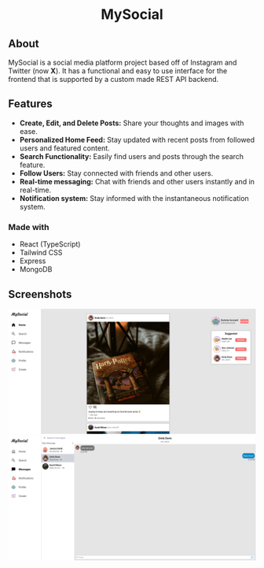 <h1 align="center">MySocial</h1>
<h2>About</h2>
<p>MySocial is a social media platform project based off of Instagram and Twitter (now <b>X</b>). It has a functional and easy to use interface for the frontend that is supported by a custom made REST API backend.</p>
<h2>Features</h2>
<ul>
    <li><b>Create, Edit, and Delete Posts:</b> Share your thoughts and images with ease.</li>
    <li><b>Personalized Home Feed:</b> Stay updated with recent posts from followed users and featured content.</li>
    <li><b>Search Functionality:</b> Easily find users and posts through the search feature.</li>
    <li><b>Follow Users:</b> Stay connected with friends and other users.</li>
    <li><b>Real-time messaging:</b> Chat with friends and other users instantly and in real-time.</li>
    <li><b>Notification system:</b> Stay informed with the instantaneous notification system.</li>
</ul>
<h3>Made with</h3>
<ul>
    <li>React (TypeScript)</li>
    <li>Tailwind CSS</li>
    <li>Express</li>
    <li>MongoDB</li>
</ul>
<h2>Screenshots</h2>
<img src="./src/assets/screenshot.png"></img>
<img src="./src/assets/screenshot2.png"></img>
